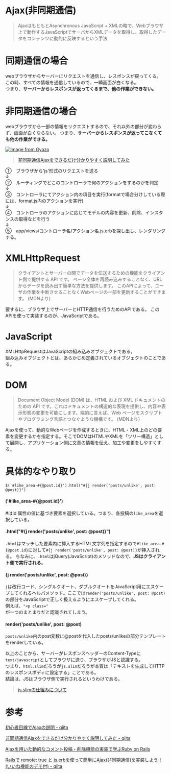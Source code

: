 # Ajax(非同期通信)

> AjaxはもともとAsynchronous JavaScript + XMLの略で、Webブラウザ上で動作するJavaScriptでサーバからXMLデータを取得し、取得したデータをコンテンツに動的に反映するという手法

# 同期通信の場合

webブラウザからサーバーにリクエストを通信し、レスポンスが戻ってくる。  
この時、すべての情報を通信しているので、一瞬画面が白くなる。  
つまり、**サーバーからレスポンスが返ってくるまで、他の作業ができない。**

# 非同期通信の場合

webブラウザから一部の情報をリクエストするので、それ以外の部分が変わらず、画面が白くならない。
つまり、**サーバーからレスポンスが返ってこなくても他の作業ができる。**

[![Image from Gyazo](https://i.gyazo.com/0bbd72d8eb5206fa047ffd05be99ebe1.png)](https://gyazo.com/0bbd72d8eb5206fa047ffd05be99ebe1)

> [非同期通信Ajaxをできるだけ分かりやすく説明してみた](https://applingo.tokyo/article/654)

①　ブラウザから'js'形式のリクエストを送る  
↓  
②　ルーティングでどこのコントローラで何のアクションをするのかを判定  
↓  
③　コントローラにてアクション内の項目を実行(formatで場合分けしている際には、format.js内のアクションを実行)  
↓  
④　コントローラのアクションに応じてモデルの内容を更新、削除、インスタンスの取得などを行う  
↓  
⑤　app/views/コントローラ名/アクション名.js.erbを探し出し、レンダリングする。

# XMLHttpRequest

> クライアントとサーバーの間でデータを伝送するための機能をクライアント側で提供する API です。
> ページ全体を再読み込みすることなく、URLからデータを読み出す簡単な方法を提供します。
> このAPIによって、ユーザの作業を中断させることなくWebページの一部を更新することができます。
> (MDNより)

要するに、ブラウザ上でサーバーとHTTP通信を行うためのAPIである。
このAPIを使って実装するのが、JavaScriptである。

# JavaScript

XMLHttpRequestはJavaScriptの組み込みオブジェクトである。  
組み込みオブジェクトとは、あらかじめ定義されているオブジェクトのことである。

# DOM

> Document Object Model (DOM) は、HTML および XML ドキュメントのための API です。これはドキュメントの構造的な表現を提供し、内容や表示形態の変更を可能にします。端的に言えば、Web ページをスクリプトやプログラミング言語とつなぐような機構です。
> (MDNより）

Ajaxを使って、動的なWebページを作成するときに、HTML・XML上のどの要素を変更するかを指定する。そこでDOMはHTMLやXMLを「ツリー構造」として展開し、アプリケーション側に文章の情報を伝え、加工や変更をしやすくする。

# 具体的なやり取り

`$('#like_area-#{@post.id}').html("#{j render('posts/unlike', post: @post)}")`

#### ('#like_area-#{@post.id}')
#はid 属性の値に基づき要素を選択している。つまり、各投稿の`like_area`を選択している。

#### .html("#{j render('posts/unlike', post: @post)}")
`.html`はマッチした要素内に挿入するHTML文字列を指定するので`#like_area-#{@post.id}`に対して`#{j render('posts/unlike', post: @post)}`が挿入される。
ちなみに、`.html`はjQuery(JavaScript)のメソッドなので、**JSはクライアント側で実行される**。

#### {j render('posts/unlike', post: @post)}
`j`は改行コード、シングルクオート、ダブルクオートをJavaScript用にエスケープしてくれるヘルパメソッド。ここでは`render('posts/unlike', post: @post)`の部分をJavaScriptで正しく扱えるようにエスケープしてくれる。  
例えば、`"<p class="`  
が一つのまとまりだと認識されてしまう。

#### render('posts/unlike', post: @post)
`posts/unlike`内のpost変数に@postを代入したposts/unlikeの部分テンプレートをrenderしている。  

以上のことから、サーバーがレスポンスヘッダーのContent-Typeに`text/javascript`としてブラウザに送り、ブラウザがJSと認識する。  
つまり、`html.slim`だろうが`js.slim`だろうが本質は「テキストを生成してHTTPのレスポンスボディに設定する」ことである。  
結論は、JSはブラウザ側で実行されるというわけである。

> [js.slimの仕組みについて](https://tech-essentials.work/questions/146)

# 参考
[初心者目線でAjaxの説明 - qiita](https://qiita.com/hisamura333/items/e3ea6ae549eb09b7efb9)

[非同期通信Ajaxをできるだけ分かりやすく説明してみた - qiita](https://applingo.tokyo/article/654)

[Ajaxを用いた動的なコメント投稿・削除機能の実装で学ぶRuby on Rails](https://ysk-pro.hatenablog.com/entry/2018/02/10/101739)

[Railsで remote: true と js.erbを使って簡単にAjax(非同期通信)を実装しよう！(いいね機能のデモ付) - qiita](https://qiita.com/motoki0208/items/45211df065e0c037d032)